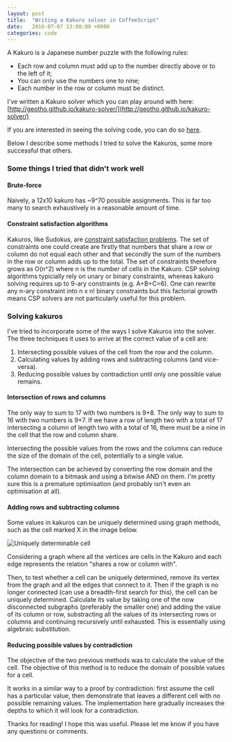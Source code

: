 ```yaml
---
layout: post
title:  "Writing a Kakuro solver in CoffeeScript"
date:   2016-07-07 13:00:00 +0000
categories: code
---
```


A Kakuro is a Japanese number puzzle with the following rules:
  - Each row and column must add up to the number directly above or to the left of it;
  - You can only use the numbers one to nine;
  - Each number in the row or column must be distinct.

I've written a Kakuro solver which you can play around with here: [http://geotho.github.io/kakuro-solver/](http://geotho.github.io/kakuro-solver/)

If you are interested in seeing the solving code, you can do so [here](https://github.com/geotho/kakuro-solver/blob/master/src/js/kakuro.coffee).

Below I describe some methods I tried to solve the Kakuros, some more successful that others.

### Some things I tried that didn't work well

#### Brute-force
Naively, a 12x10 kakuro has ~9^70 possible assignments. This is far too many to search exhaustively in a reasonable amount of time.

#### Constraint satisfaction algorithms

Kakuros, like Sudokus, are [constraint satisfaction problems](https://en.wikipedia.org/wiki/Constraint_satisfaction_problem). The set of constraints one could create are firstly that numbers that share a row or column do not equal each other and that secondly the sum of the numbers in the row or column adds up to the total. The set of constraints therefore grows as O(n^2) where n is the number of cells in the Kakuro. CSP solving algorithms typicially rely on unary or binary constraints, whereas kakuro solving requires up to 9-ary constraints (e.g. A+B+C=6). One can rewrite any n-ary constraint into n x n! binary constraints but this factorial growth means CSP solvers are not particularly useful for this problem.

### Solving kakuros

I've tried to incorporate some of the ways I solve Kakuros into the solver. The three techniques it uses to arrive at the correct value of a cell are:
  1. Intersecting possible values of the cell from the row and the column.
  2. Calculating values by adding rows and subtracting columns (and vice-versa).
  3. Reducing possible values by contradiction until only one possible value remains.

#### Intersection of rows and columns

The only way to sum to 17 with two numbers is 9+8. The only way to sum to 16 with two numbers is 9+7. If we have a row of length two with a total of 17 intersecting a column of length two with a total of 16, there must be a nine in the cell that the row and column share.

Intersecting the possible values from the rows and the columns can reduce the size of the domain of the cell, potentially to a single value.

The intersection can be achieved by converting the row domain and the column domain to a bitmask and using a bitwise AND on them. I'm pretty sure this is a premature optimisation (and probably isn't even an optimisation at all).

#### Adding rows and subtracting columns

Some values in kakuros can be uniquely determined using graph methods, such as the cell marked X in the image below.

![Uniquely determinable cell]({{site.baseurl}}/images/small_kakuro.png)

Considering a graph where all the vertices are cells in the Kakuro and each edge represents the relation "shares a row or column with".

Then, to test whether a cell can be uniquely determined, remove its vertex from the graph and all the edges that connect to it. Then if the graph is no longer connected (can use a breadth-first search for this), the cell can be uniquely determined. Calculate its value by taking one of the now disconnected subgraphs (preferably the smaller one) and adding the value of its column or row, substracting all the values of its intersecting rows or columns and continuing recursively until exhausted. This is essentially using algebraic substitution.

#### Reducing possible values by contradiction

The objective of the two previous methods was to calculate the value of the cell. The objective of this method is to reduce the domain of possible values for a cell.

It works in a similar way to a proof by contradiction: first assume the cell has a particular value, then demonstrate that leaves a different cell with no possible remaining values. The implementation here gradually increases the depths to which it will look for a contradiction.

Thanks for reading! I hope this was useful. Please let me know if you have any questions or comments.
